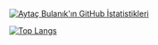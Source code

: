 [![Aytaç Bulanık'ın GitHub İstatistikleri](https://github-readme-stats.vercel.app/api?username=aytacbulanik&count_private=true&show_icons=true&theme=radical)](https://github.com/aytacbulanik/github-readme-stats)

[![Top Langs](https://github-readme-stats.vercel.app/api/top-langs/?username=aytacbulanik&layout=compact)](https://github.com/aytacbulanik/github-readme-stats)
